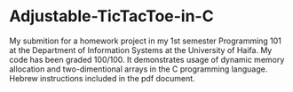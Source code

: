 # Adjustable-TicTacToe-in-C
My submition for a homework project in my 1st semester Programming 101 at the Department of Information Systems at the University of Haifa.
My code has been graded 100/100.
It demonstrates usage of dynamic memory allocation and two-dimentional arrays in the C programming language. Hebrew instructions included in the pdf document.
